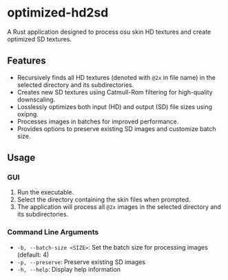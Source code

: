 # optimized-hd2sd
A Rust application designed to process osu skin HD textures and create optimized SD textures.

## Features
- Recursively finds all HD textures (denoted with `@2x` in file name) in the selected directory and its subdirectories.
- Creates new SD textures using Catmull-Rom filtering for high-quality downscaling.
- Losslessly optimizes both input (HD) and output (SD) file sizes using oxipng.
- Processes images in batches for improved performance.
- Provides options to preserve existing SD images and customize batch size.

## Usage

### GUI
1. Run the executable.
2. Select the directory containing the skin files when prompted.
3. The application will process all `@2x` images in the selected directory and its subdirectories.

### Command Line Arguments
- `-b, --batch-size <SIZE>`: Set the batch size for processing images (default: 4)
- `-p, --preserve`: Preserve existing SD images
- `-h, --help`: Display help information